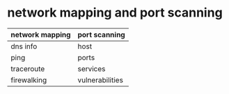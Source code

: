 # network mapping and port scanning
 
 | network mapping | port scanning   |
 | --------------- | --------------- |
 | dns info        | host            |
 | ping            | ports           |
 | traceroute      | services        |
 | firewalking     | vulnerabilities | 
